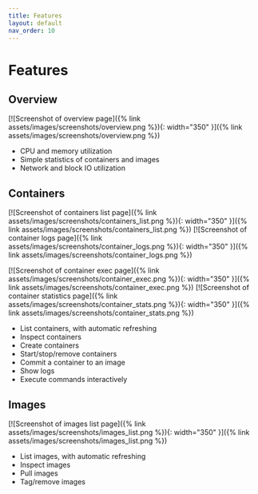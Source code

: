 ```yaml
---
title: Features
layout: default
nav_order: 10
---
```


# Features

## Overview

[![Screenshot of overview page]({% link assets/images/screenshots/overview.png %}){: width="350" }]({% link assets/images/screenshots/overview.png %})

- CPU and memory utilization
- Simple statistics of containers and images
- Network and block IO utilization

## Containers

[![Screenshot of containers list page]({% link assets/images/screenshots/containers_list.png %}){: width="350" }]({% link assets/images/screenshots/containers_list.png %})
[![Screenshot of container logs page]({% link assets/images/screenshots/container_logs.png %}){: width="350" }]({% link assets/images/screenshots/container_logs.png %})

[![Screenshot of container exec page]({% link assets/images/screenshots/container_exec.png %}){: width="350" }]({% link assets/images/screenshots/container_exec.png %})
[![Screenshot of container statistics page]({% link assets/images/screenshots/container_stats.png %}){: width="350" }]({% link assets/images/screenshots/container_stats.png %})

- List containers, with automatic refreshing
- Inspect containers
- Create containers
- Start/stop/remove containers
- Commit a container to an image
- Show logs
- Execute commands interactively

## Images

[![Screenshot of images list page]({% link assets/images/screenshots/images_list.png %}){: width="350" }]({% link assets/images/screenshots/images_list.png %})

- List images, with automatic refreshing
- Inspect images
- Pull images
- Tag/remove images
